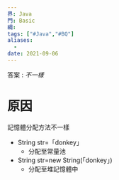 ```yaml
---
界: Java
門: Basic
綱: 
tags: ["#Java","#BQ"]
aliases:
  - 
date: 2021-09-06
---
```


答案 : *不一樣*

# 原因
記憶體分配方法不一樣
- String str=「donkey」
	- 分配至常量池
-  String str=new String(「donkey」)
	- 分配至堆記憶體中
